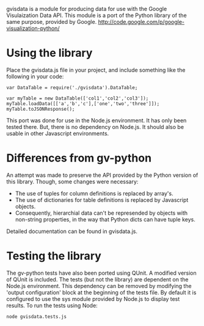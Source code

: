 gvisdata is a module for producing data for use with the Google Visulaization Data API. This module is a port of the Python library of the same purpose, provided by Google. http://code.google.com/p/google-visualization-python/

# Using the library

Place the gvisdata.js file in your project, and include something like the following in your code:

	var DataTable = require('./gvisdata').DataTable;
	
	var myTable = new DataTable(['col1','col2','col3']);
	myTable.loadData([['a','b','c'],['one','two','three']]);
	myTable.toJSONResponse();
	
This port was done for use in the Node.js environment. It has only been tested there. But, there is no dependency on Node.js. It should also be usable in other Javascript environments.

# Differences from gv-python

An attempt was made to preserve the API provided by the Python version of this library. Though, some changes were necessary:

* The use of tuples for column definitions is replaced by array's.
* The use of dictionaries for table definitions is replaced by Javascript objects.
* Consequently, hierarchial data can't be represended by objects with non-string properties, in the way that Python dicts can have tuple keys.
	  
Detailed documentation can be found in gvisdata.js.

# Testing the library

The gv-python tests have also been ported using QUnit. A modified version of QUnit is included. The tests (but not the library) are dependent on the Node.js environment. This dependency can be removed by modifying the 'output  configuration' block at the beginning of the tests file. By default it is configured to use the sys module provided by Node.js to display test results. To run the tests using Node:
	 	
	node gvisdata.tests.js
	

